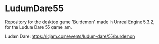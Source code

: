 # LudumDare55
Repository for the desktop game 'Burdemon', made in Unreal Engine 5.3.2, for the Ludum Dare 55 game jam.

Ludam Dare: https://ldjam.com/events/ludum-dare/55/burdemon
